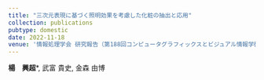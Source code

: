 ```yaml
---
title: "三次元表現に基づく照明効果を考慮した化粧の抽出と応用"
collection: publications
pubtype: domestic
date: 2022-11-18
venue: '情報処理学会 研究報告（第188回コンピュータグラフィックスとビジュアル情報学研究発表会）, Vol. 2022-DCC-32, No. 4'
---
```


**楊　興超***, 武富 貴史, 金森 由博